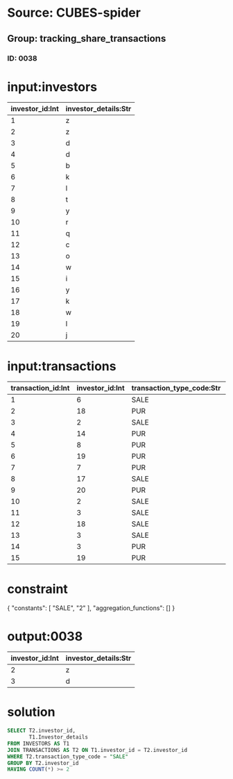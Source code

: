 # Source: CUBES-spider
## Group: tracking_share_transactions
### ID: 0038

# input:investors

| investor_id:Int | investor_details:Str |
|---|---|
| 1 | z |
| 2 | z |
| 3 | d |
| 4 | d |
| 5 | b |
| 6 | k |
| 7 | l |
| 8 | t |
| 9 | y |
| 10 | r |
| 11 | q |
| 12 | c |
| 13 | o |
| 14 | w |
| 15 | i |
| 16 | y |
| 17 | k |
| 18 | w |
| 19 | l |
| 20 | j |

# input:transactions

| transaction_id:Int | investor_id:Int | transaction_type_code:Str | date_of_transaction:Str | amount_of_transaction:Dbl | share_count:Str | other_details:Str |
|---|---|---|---|---|---|---|
| 1 | 6 | SALE | 1988-09-16 19:02:51 | 302507.6996 | 8718572.0 | nan |
| 2 | 18 | PUR | 1982-06-06 17:19:00 | 27.257 | 9.0 | nan |
| 3 | 2 | SALE | 1979-04-27 06:03:59 | 48777.969 | 8580.0 | nan |
| 4 | 14 | PUR | 2001-11-28 15:06:25 | 4.5263 | 8040.0 | nan |
| 5 | 8 | PUR | 1977-08-17 13:13:30 | 0.0 | 930.0 | nan |
| 6 | 19 | PUR | 1985-10-08 13:13:39 | 207484122.2796 | 2751.0 | nan |
| 7 | 7 | PUR | 1990-12-02 09:03:38 | 822.803 | 1522.0 | nan |
| 8 | 17 | SALE | 2004-01-18 20:37:50 | 78035671.4424 | 96178.0 | nan |
| 9 | 20 | PUR | 1977-08-13 02:18:47 | 82057.207 | nan | nan |
| 10 | 2 | SALE | 1981-01-28 08:07:03 | 29.3534 | 1654756.0 | nan |
| 11 | 3 | SALE | 2000-04-03 20:55:43 | 0.0 | 674529892.0 | nan |
| 12 | 18 | SALE | 1983-11-01 17:57:27 | 1.0 | 587.0 | nan |
| 13 | 3 | SALE | 2002-04-07 20:28:37 | 183.2 | nan | nan |
| 14 | 3 | PUR | 2002-09-13 03:04:56 | 0.0 | 630021.0 | nan |
| 15 | 19 | PUR | 1997-12-30 05:05:40 | 8.9 | 93191.0 | nan |

# constraint

{
  "constants": [
    "SALE",
    "2"
  ],
  "aggregation_functions": []
}

# output:0038

| investor_id:Int | investor_details:Str |
|---|---|
| 2 | z |
| 3 | d |

# solution

```sql
SELECT T2.investor_id,
       T1.Investor_details
FROM INVESTORS AS T1
JOIN TRANSACTIONS AS T2 ON T1.investor_id = T2.investor_id
WHERE T2.transaction_type_code = "SALE"
GROUP BY T2.investor_id
HAVING COUNT(*) >= 2
```
